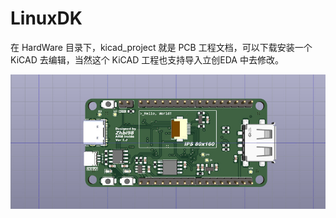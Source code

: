 # LinuxDK

在 HardWare 目录下，kicad_project 就是 PCB 工程文档，可以下载安装一个 KiCAD 去编辑，当然这个 KiCAD 工程也支持导入立创EDA 中去修改。

![image.png](./20240101210614.jpg)
